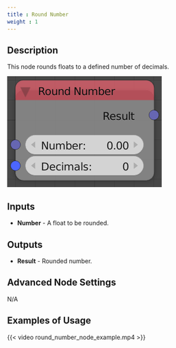 ```yaml
---
title : Round Number
weight : 1
---
```


## Description

This node rounds floats to a defined number of decimals.

![image](round_number_node.png)

## Inputs

- **Number** - A float to be rounded.

## Outputs

- **Result** - Rounded number.

## Advanced Node Settings

N/A

## Examples of Usage

{{< video round_number_node_example.mp4 >}}
